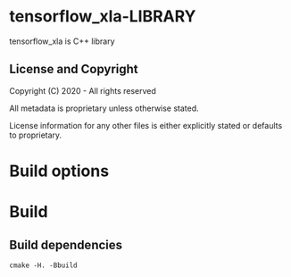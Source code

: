 tensorflow_xla-LIBRARY
===================
tensorflow_xla is C++ library

License and Copyright
---------------------
Copyright (C) 2020 - All rights reserved

All metadata is proprietary unless otherwise stated. 

License information for any other files is either explicitly stated or
defaults to proprietary.

# Build options


# Build

Build dependencies
- 

```
cmake -H. -Bbuild
```


